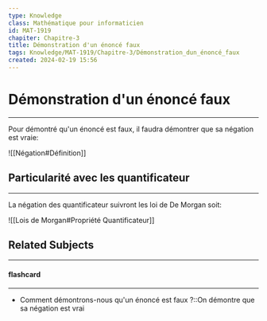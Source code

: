 ```yaml
---
type: Knowledge
class: Mathématique pour informaticien
id: MAT-1919
chapiter: Chapitre-3
title: Démonstration d'un énoncé faux 
tags: Knowledge/MAT-1919/Chapitre-3/Démonstration_dun_énoncé_faux 
created: 2024-02-19 15:56
---
```

# Démonstration d'un énoncé faux 
----
Pour démontré qu'un énoncé est faux, il faudra démontrer que sa négation est vraie:

![[Négation#Définition]]

## Particularité avec les quantificateur
----
La négation des quantificateur suivront les loi de De Morgan soit:

![[Lois de Morgan#Propriété Quantificateur]]


## Related Subjects
----
#### flashcard 
----
- Comment démontrons-nous qu'un énoncé est faux ?::On démontre que sa négation est vrai
<!--SR:!2024-03-06,4,270-->